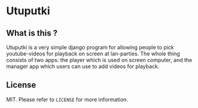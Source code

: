 Utuputki
========

What is this ?
--------------
Utuputki is a very simple django program for allowing people to pick
youtube-videos for playback on screen at lan-parties. The whole thing consists
of two apps: the player which is used on screen computer, and the manager app
which users can use to add videos for playback.

License
-------
MIT. Please refer to `LICENSE` for more information.
